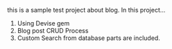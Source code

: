 this is a sample test project about blog.
In this project...
1. Using Devise gem
2. Blog post CRUD Process
3. Custom Search from database parts are included.
